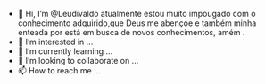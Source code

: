 - 👋 Hi, I’m @Leudivaldo atualmente estou muito impougado com o conhecimento adquirido,que Deus me abençoe e também minha enteada por está em busca de novos conhecimentos, amém .
- 👀 I’m interested in ...
- 🌱 I’m currently learning ...
- 💞️ I’m looking to collaborate on ...
- 📫 How to reach me ...

<!---
Leudivaldo/Leudivaldo is a ✨ special ✨ repository because its `README.md` (this file) appears on your GitHub profile.
You can click the Preview link to take a look at your changes.
--->
